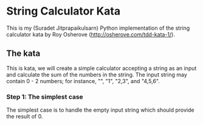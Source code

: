 # String Calculator Kata

This is my (Suradet Jitprapaikulsarn) Python implementation of the string
calculator kata by Roy Osherove (http://osherove.com/tdd-kata-1/).

## The kata
This is kata, we will create a simple calculator accepting a string as an input
and calculate the sum of the numbers in the string.  The input string may
contain 0 - 2 numbers; for instance, "", "1", "2,3", and "4,5,6".

### Step 1: The simplest case
The simplest case is to handle the empty input string which should provide the
result of 0.
